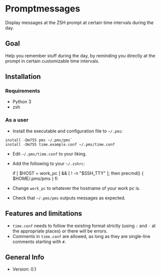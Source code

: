 # Promptmessages

Display messages at the ZSH prompt at certain time intervals during the day.

## Goal

Help you remember stuff during the day, by reminding you directly at the prompt in certain customizable time intervals.

## Installation

### Requirements

* Python 3
* zsh

### As a user

* Install the executable and configuration file to `~/.pms`:

```
install -Dm755 pms ~/.pms/pms`
install -Dm755 time.example.conf ~/.pms/time.conf
```

* Edit `~/.pms/time.conf` to your liking.

* Add the following to your `~/.zshrc`:

    if [ $HOST = work_pc ] && [ ! -n "$SSH_TTY" ]; then
      precmd() { $HOME/.pms/pms }
    fi

* Change `work_pc` to whatever the hostname of your work pc is.

* Check that `~/.pms/pms` outputs messages as expected.

## Features and limitations

* `time.conf` needs to follow the existing format strictly (using `:` and `-` at the appropriate places) or there will be errors.
* Comments in `time.conf` are allowed, as long as they are single-line comments starting with `#`.

## General Info

* Version: 0.1

